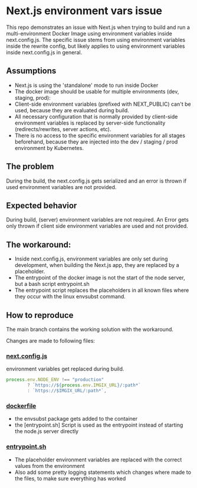 # Next.js environment vars issue

This repo demonstrates an issue with Next.js when trying to build and run a multi-environment  Docker Image using environment variables inside next.config.js. The specific issue stems from using environment variables inside the rewrite config, but likely applies to using environment variables inside next.config.js in general.

## Assumptions

- Next.js is using the 'standalone' mode to run inside Docker
- The docker image should be usable for multiple environments (dev, staging, prod):
- Client-side environment variables (prefixed with NEXT_PUBLIC) can't be used, because they are evaluated during build.
- All necessary configuration that is normally provided by client-side environment variables is replaced by server-side functionality (redirects/rewrites, server actions, etc).
- There is no access to the specific environment variables for all stages beforehand, because they are injected into the dev / staging / prod environment by Kubernetes.

## The problem

During the build, the next.config.js gets serialized and an error is thrown if used environment variables are not provided.

## Expected behavior

During build, (server) environment variables are not required. An Error gets only thrown if client side environment variables are used and not provided.

## The workaround:

- Inside next.config.js, environment variables are only set during development, when building the Next.js app, they are replaced by a placeholder. 
- The entrypoint of the docker image is not the start of the node server, but a bash script entrypoint.sh
- The entrypoint script replaces the placeholders in all known files where they occur with the linux envsubst command.


## How to reproduce

The main branch contains the working solution with the workaround.

Changes are made to following files:

### [next.config.js](next.config.mjs)

environment variables get replaced during build. 

```js
process.env.NODE_ENV !== "production"
        ? `https://${process.env.IMGIX_URL}/:path*`
        : `https://$IMGIX_URL/:path*`, 
```

###  [dockerfile](dockerfile)

- the envsubst package gets added to the container
- the [entrypoint.sh] Script is used as the entrypoint instead of starting the node.js server directly

### [entrypoint.sh](entrypoint.sh)

- The placeholder environment variables are replaced with the correct values from the environment
- Also add some pretty logging statements which changes where made to the files, to make sure everything has worked
